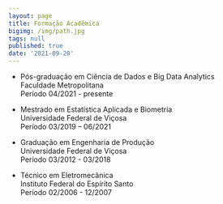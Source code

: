 ```yaml
---
layout: page
title: Formação Acadêmica
bigimg: /img/path.jpg
tags: null
published: true
date: '2021-09-20'
---
```




- Pós-graduação em Ciência de Dados e Big Data Analytics  
Faculdade Metropolitana  
Período 04/2021 - presente


- Mestrado em Estatística Aplicada e Biometria  
Universidade Federal de Viçosa   
Período 03/2019 – 06/2021  


- Graduação em Engenharia de Produção  
Universidade Federal de Viçosa    
Período 03/2012 - 03/2018  


- Técnico em Eletromecânica  
Instituto Federal do Espírito Santo   
Período 02/2006 - 12/2007
